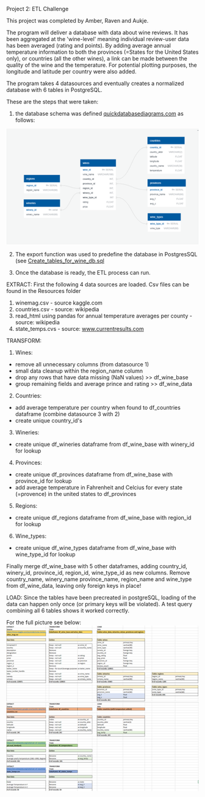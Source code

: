 Project 2: ETL Challenge

This project was completed by Amber, Raven and Aukje.

The program will deliver a database with data about wine reviews. It has been aggregated at the 'wine-level' meaning individual review-user data has been averaged (rating and points). By adding average annual temperature information to both the provinces (=States for the United States only), or countries (all the other wines), a link can be made between the quality of the wine and the temperature. For potential plotting purposes, the longitude and latitude per country were also added.
 
The program takes 4 datasources and eventually creates a normalized database with 6 tables in PostgreSQL.

These are the steps that were taken:

1. the database schema was defined [quickdatabasediagrams.com](https://app.quickdatabasediagrams.com) as follows:

![Wine_DB_Diagram.png](Output/Wine_DB_Diagram.png) 

2. The export function was used to predefine the database in PostgresSQL (see [Create_tables_for_wine_db.sql](SQL_Files/Create_tables_for_wine_db.sql)

3. Once the database is ready, the ETL process can run. 

EXTRACT: First the following 4 data sources are loaded. Csv files can be found in the Resources folder
1. winemag.csv - source kaggle.com
2. countries.csv - source: wikipedia
3. read_html using pandas for annual temperature averages per county - source: wikipedia
4. state_temps.cvs - source: www.currentresults.com

TRANSFORM:
1. Wines:
* remove all unnecessary columns (from datasource 1)
* small data cleanup within the region_name column
* drop any rows that have data missing (NaN values) >> df_wine_base
* group remaining fields and average prince and rating >> df_wine_data
2. Countries:
* add average temperature per country when found to df_countries dataframe (combine datasource 3 with 2)
* create unique country_id's
3. Wineries:
* create unique df_wineries dataframe from df_wine_base with winery_id for lookup
4. Provinces:
* create unique df_provinces dataframe from df_wine_base with province_id for lookup
* add average temperature in Fahrenheit and Celcius for every state (=provence) in the united states to df_provinces
5. Regions:
* create unique df_regions dataframe from df_wine_base with region_id for lookup
6. Wine_types:
* create unique df_wine_types dataframe from df_wine_base with wine_type_id for lookup	
		
Finally merge df_wine_base with 5 other dataframes, adding country_id, winery_id, province_id, region_id, wine_type_id as new columns.
Remove country_name, winery_name province_name, region_name and wine_type from df_wine_data, leaving only foreign keys in place!

LOAD: Since the tables have been precreated in postgreSQL, loading of the data can happen only once (or primary keys will be violated). A test query combining all 6 tables shows it worked correctly.

For the full picture see below:
![Overview_1.png](Output/Overview_1.png) 
![Overview_2.png](Output/Overview_2.png) 


